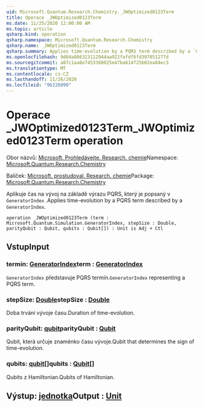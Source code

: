 ```yaml
---
uid: Microsoft.Quantum.Research.Chemistry._JWOptimized0123Term
title: Operace _JWOptimized0123Term
ms.date: 11/25/2020 12:00:00 AM
ms.topic: article
qsharp.kind: operation
qsharp.namespace: Microsoft.Quantum.Research.Chemistry
qsharp.name: _JWOptimized0123Term
qsharp.summary: Applies time-evolution by a PQRS term described by a `GeneratorIndex`.
ms.openlocfilehash: 9d04a866323112944aa922fafdf6fd397851277d
ms.sourcegitcommit: a87c1aa8e7453360025e47ba614f25b02ea84ec3
ms.translationtype: MT
ms.contentlocale: cs-CZ
ms.lasthandoff: 11/26/2020
ms.locfileid: "96226090"
---
```

# <a name="_jwoptimized0123term-operation"></a><span data-ttu-id="7ca45-102">Operace _JWOptimized0123Term</span><span class="sxs-lookup"><span data-stu-id="7ca45-102">_JWOptimized0123Term operation</span></span>

<span data-ttu-id="7ca45-103">Obor názvů: [Microsoft. Prohledávejte. Research. chemie](xref:Microsoft.Quantum.Research.Chemistry)</span><span class="sxs-lookup"><span data-stu-id="7ca45-103">Namespace: [Microsoft.Quantum.Research.Chemistry](xref:Microsoft.Quantum.Research.Chemistry)</span></span>

<span data-ttu-id="7ca45-104">Balíček: [Microsoft. prostudoval. Research. chemie](https://nuget.org/packages/Microsoft.Quantum.Research.Chemistry)</span><span class="sxs-lookup"><span data-stu-id="7ca45-104">Package: [Microsoft.Quantum.Research.Chemistry](https://nuget.org/packages/Microsoft.Quantum.Research.Chemistry)</span></span>


<span data-ttu-id="7ca45-105">Aplikuje čas na vývoj na základě výrazu PQRS, který je popsaný v `GeneratorIndex` .</span><span class="sxs-lookup"><span data-stu-id="7ca45-105">Applies time-evolution by a PQRS term described by a `GeneratorIndex`.</span></span>

```qsharp
operation _JWOptimized0123Term (term : Microsoft.Quantum.Simulation.GeneratorIndex, stepSize : Double, parityQubit : Qubit, qubits : Qubit[]) : Unit is Adj + Ctl
```


## <a name="input"></a><span data-ttu-id="7ca45-106">Vstup</span><span class="sxs-lookup"><span data-stu-id="7ca45-106">Input</span></span>

### <a name="term--generatorindex"></a><span data-ttu-id="7ca45-107">termín: [GeneratorIndex](xref:Microsoft.Quantum.Simulation.GeneratorIndex)</span><span class="sxs-lookup"><span data-stu-id="7ca45-107">term : [GeneratorIndex](xref:Microsoft.Quantum.Simulation.GeneratorIndex)</span></span>

<span data-ttu-id="7ca45-108">`GeneratorIndex` představuje PQRS termín.</span><span class="sxs-lookup"><span data-stu-id="7ca45-108">`GeneratorIndex` representing a PQRS term.</span></span>


### <a name="stepsize--double"></a><span data-ttu-id="7ca45-109">stepSize: [Double](xref:microsoft.quantum.lang-ref.double)</span><span class="sxs-lookup"><span data-stu-id="7ca45-109">stepSize : [Double](xref:microsoft.quantum.lang-ref.double)</span></span>

<span data-ttu-id="7ca45-110">Doba trvání vývoje času.</span><span class="sxs-lookup"><span data-stu-id="7ca45-110">Duration of time-evolution.</span></span>


### <a name="parityqubit--qubit"></a><span data-ttu-id="7ca45-111">parityQubit: [qubit](xref:microsoft.quantum.lang-ref.qubit)</span><span class="sxs-lookup"><span data-stu-id="7ca45-111">parityQubit : [Qubit](xref:microsoft.quantum.lang-ref.qubit)</span></span>

<span data-ttu-id="7ca45-112">Qubit, která určuje znaménko času vývoje.</span><span class="sxs-lookup"><span data-stu-id="7ca45-112">Qubit that determines the sign of time-evolution.</span></span>


### <a name="qubits--qubit"></a><span data-ttu-id="7ca45-113">qubits: [qubit](xref:microsoft.quantum.lang-ref.qubit)[]</span><span class="sxs-lookup"><span data-stu-id="7ca45-113">qubits : [Qubit](xref:microsoft.quantum.lang-ref.qubit)[]</span></span>

<span data-ttu-id="7ca45-114">Qubits z Hamiltonian.</span><span class="sxs-lookup"><span data-stu-id="7ca45-114">Qubits of Hamiltonian.</span></span>



## <a name="output--unit"></a><span data-ttu-id="7ca45-115">Výstup: [jednotka](xref:microsoft.quantum.lang-ref.unit)</span><span class="sxs-lookup"><span data-stu-id="7ca45-115">Output : [Unit](xref:microsoft.quantum.lang-ref.unit)</span></span>

